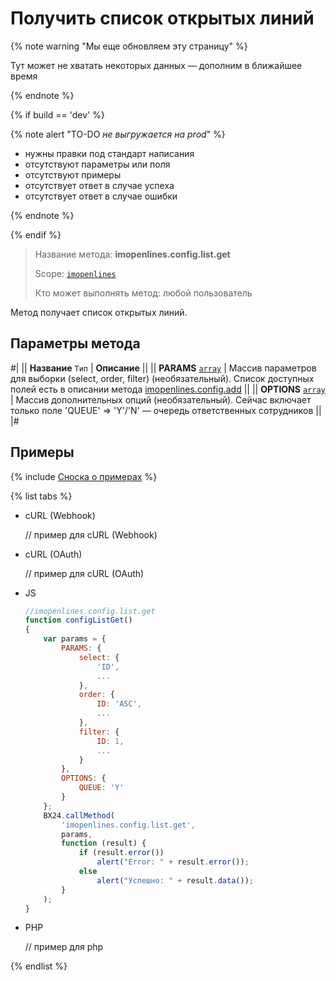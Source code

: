 # Получить список открытых линий

{% note warning "Мы еще обновляем эту страницу" %}

Тут может не хватать некоторых данных — дополним в ближайшее время

{% endnote %}

{% if build == 'dev' %}

{% note alert "TO-DO _не выгружается на prod_" %}

- нужны правки под стандарт написания
- отсутствуют параметры или поля
- отсутствуют примеры
- отсутствует ответ в случае успеха
- отсутствует ответ в случае ошибки

{% endnote %}

{% endif %}

> Название метода: **imopenlines.config.list.get**
>
> Scope: [`imopenlines`](../../scopes/permissions.md)
>
> Кто может выполнять метод: любой пользователь

Метод получает список открытых линий.

## Параметры метода

#|
|| **Название**
`Тип` | **Описание** ||
|| **PARAMS**
[`array`](../../data-types.md) | Массив параметров для выборки (select, order, filter) (необязательный). Список доступных полей есть в описании метода [imopenlines.config.add](./imopenlines-config-add.md) ||
|| **OPTIONS**
[`array`](../../data-types.md) | Массив дополнительных опций (необязательный). Сейчас включает только поле 'QUEUE' => 'Y'/'N' — очередь ответственных сотрудников ||
|#

## Примеры

{% include [Сноска о примерах](../../../_includes/examples.md) %}

{% list tabs %}

- cURL (Webhook)

    // пример для cURL (Webhook)

- cURL (OAuth)

    // пример для cURL (OAuth)

- JS

    ```js
    //imopenlines.config.list.get
    function configListGet()
    {
        var params = {
            PARAMS: {
                select: {
                    'ID',
                    ...
                },
                order: {
                    ID: 'ASC',
                    ...
                },
                filter: {
                    ID: 1,
                    ...
                }
            },
            OPTIONS: {
                QUEUE: 'Y'
            }
        };
        BX24.callMethod(
            'imopenlines.config.list.get',
            params,
            function (result) {
                if (result.error())
                    alert("Error: " + result.error());
                else
                    alert("Успешно: " + result.data());
            }
        );
    }
    ```

- PHP

    // пример для php

{% endlist %}
